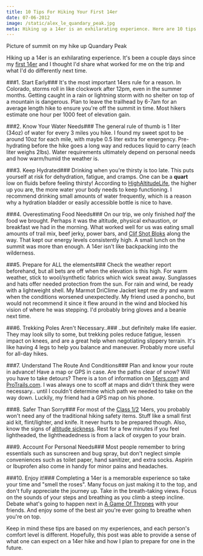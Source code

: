 ```yaml
---
title: 10 Tips For Hiking Your First 14er
date: 07-06-2012
image: /static/alex_le_quandary_peak.jpg
meta: Hiking up a 14er is an exhilarating experience. Here are 10 tips for hiking your first 14er.
---
```


<a href="/static/alex_le_quandary_peak.jpg">
<amp-img class="pure-img center" src="/static/alex_le_quandary_peak.jpg"
   alt="alex le 14er quandary peak"
   layout="responsive"
   width=600
   height=319></amp-img>
</a>
<div class="separator">Picture of summit on my hike up Quandary Peak</a></div>

Hiking up a 14er is an exhilarating experience. It's been a couple days since my [first 14er][1] and I thought I'd share what worked for me on the trip and what I'd do differently next time.

###1. Start Early###
It's the most important 14ers rule for a reason. In Colorado, storms roll in like clockwork after 12pm, even in the summer months. Getting caught in a rain or lightning storm with no shelter on top of a mountain is dangerous. Plan to leave the trailhead by 6-7am for an average length hike to ensure you're off the summit in time. Most hikers estimate one hour per 1000 feet of elevation gain.

###2. Know Your Water Needs###
The general rule of thumb is 1 liter (34oz) of water for every 3 miles you hike. I found my sweet spot to be around 10oz for each mile, with maybe 0.5 liter extra for emergency. Pre-hydrating before the hike goes a long way and reduces liquid to carry (each liter weighs 2lbs). Water requirements ultimately depend on personal needs and how warm/humid the weather is.

###3. Keep Hydrated###
Drinking when you're thirsty is too late. This puts yourself at risk for dehydration, fatigue, and cramps. One can be a **quart** low on fluids before feeling thirsty! According to [HighAltitudeLife][7], the higher up you are, the more water your body needs to keep functioning. I recommend drinking small amounts of water frequently, which is a reason why a hydration bladder or easily accessible bottle is nice to have.

###4. Overestimating Food Needs###
On our trip, we only finished *half* the food we brought. Perhaps it was the altitude, physical exhaustion, or breakfast we had in the morning. What worked well for us was eating small amounts of trail mix, beef jerky, power bars, and [Clif Shot Bloks][4] along the way. That kept our energy levels consistently high. A small lunch on the summit was more than enough. A 14er isn't like backpacking into the wilderness.

###5. Prepare for ALL the elements###
Check the weather report beforehand, but all bets are off when the elevation is this high. For warm weather, stick to wool/synthetic fabrics which wick sweat away. Sunglasses and hats offer needed protection from the sun. For rain and wind, be ready with a lightweight shell. My Marmot DriClime Jacket kept me dry and warm when the conditions worsened unexpectedly. My friend used a poncho, but would not recommend it since it flew around in the wind and blocked his vision of where he was stepping. I'd probably bring gloves and a beanie next time.

###6. Trekking Poles Aren't Necessary..###
..but definitely make life easier. They may look silly to some, but trekking poles reduce fatigue, lessen impact on knees, and are a great help when negotiating slippery terrain. It's like having 4 legs to help you balance and maneuver. Probably more useful for all-day hikes.

###7. Understand The Route And Conditions###
Plan and know your route in advance! Have a map or GPS in case. Are the paths clear of snow? Will you have to take detours? There is a ton of information on [14ers.com][5] and [ProTrails.com][6]. I was always one to scoff at maps and didn't think they were necessary.. until I couldn't determine which path we needed to take on the way down. Luckily, my friend had a GPS map on his phone.

###8. Safer Than Sorry###
For most of the [Class 1/2][8] 14ers, you probably won't need any of the traditional hiking safety items. Stuff like a small first aid kit, flint/lighter, and knife. It never hurts to be prepared though. Also, know the signs of [altitude sickness][2]. Rest for a few minutes if you feel lightheaded, the lightheadedness is from a lack of oxygen to your brain.

###9. Account For Personal Needs###
Most people remember to bring essentials such as sunscreen and bug spray, but don't neglect simple conveniences such as toilet paper, hand sanitizer, and extra socks. Aspirin or Ibuprofen also come in handy for minor pains and headaches.

###10. Enjoy it!###
Completing a 14er is a memorable experience so take your time and "smell the roses". Many focus on just making it to the top, and don't fully appreciate the journey up. Take in the breath-taking views. Focus on the sounds of your steps and breathing as you climb a steep incline. Debate what's going to happen next in [A Game Of Thrones][3] with your friends. And enjoy some of the best air you're ever going to breathe when you're on top.

Keep in mind these tips are based on my experiences, and each person's comfort level is different. Hopefully, this post was able to provide a sense of what one can expect on a 14er hike and how I plan to prepare for one in the future.

[1]: /blog/2012/first-14er-grays-and-torreys-peak.html
[2]: http://www.ncbi.nlm.nih.gov/pubmedhealth/PMH0001190/
[3]: http://en.wikipedia.org/wiki/A_Game_of_Thrones
[4]: http://www.clifbar.com/food/products_shot_bloks/
[5]: http://14ers.com/
[6]: http://protrails.com/
[7]: http://www.highaltitudelife.com/dehydration.htm
[8]: http://www.14ers.com/classes.html
